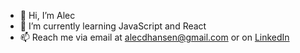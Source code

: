 - 👋 Hi, I’m Alec 
- 🌱 I’m currently learning JavaScript and React
- 📫 Reach me via email at alecdhansen@gmail.com or on [LinkedIn](https://www.linkedin.com/in/alec-hansen-9885396a/)

<!---
alecdhansen/alecdhansen is a ✨ special ✨ repository because its `README.md` (this file) appears on your GitHub profile.
You can click the Preview link to take a look at your changes.
--->
